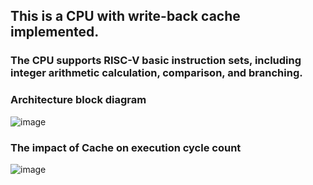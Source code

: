 ## This is a CPU with write-back cache implemented.

### The CPU supports RISC-V basic instruction sets, including integer arithmetic calculation, comparison, and branching.

### Architecture block diagram
![image](https://github.com/user-attachments/assets/3057e271-9dc9-46c0-97b5-a2eec3aa5a8e)


### The impact of Cache on execution cycle count
![image](https://github.com/user-attachments/assets/7eef3520-32a4-4446-ba01-6b6012a641f7)



